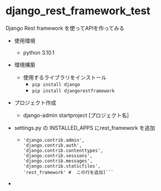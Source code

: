 # django_rest_framework_test
Django Rest framework を使ってAPIを作ってみる

- 使用環境
  -  python 3.10.1

- 環境構築
  - 使用するライブラリをインストール
    - ```pip install django```
    - ```pip install djangorestframework```

- プロジェクト作成
  - django-admin startproject [プロジェクト名]

- settings.py の INSTALLED_APPS にrest_framework を追加
  - ```INSTALLED_APPS = [
    'django.contrib.admin',
    'django.contrib.auth',
    'django.contrib.contenttypes',
    'django.contrib.sessions',
    'django.contrib.messages',
    'django.contrib.staticfiles',
    'rest_framework' #  この行を追加]```

- 




